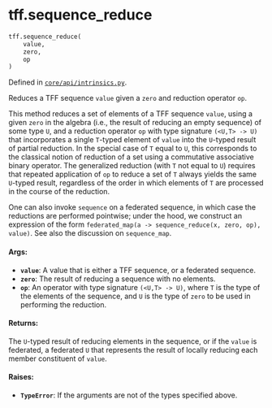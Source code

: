 <div itemscope itemtype="http://developers.google.com/ReferenceObject">
<meta itemprop="name" content="tff.sequence_reduce" />
<meta itemprop="path" content="Stable" />
</div>

# tff.sequence_reduce

``` python
tff.sequence_reduce(
    value,
    zero,
    op
)
```



Defined in [`core/api/intrinsics.py`](http://github.com/tensorflow/federated/tree/master/tensorflow_federated/python/core/api/intrinsics.py).

Reduces a TFF sequence `value` given a `zero` and reduction operator `op`.

This method reduces a set of elements of a TFF sequence `value`, using a given
`zero` in the algebra (i.e., the result of reducing an empty sequence) of some
type `U`, and a reduction operator `op` with type signature `(<U,T> -> U)`
that incorporates a single `T`-typed element of `value` into the `U`-typed
result of partial reduction. In the special case of `T` equal to `U`, this
corresponds to the classical notion of reduction of a set using a commutative
associative binary operator. The generalized reduction (with `T` not equal to
`U`) requires that repeated application of `op` to reduce a set of `T` always
yields the same `U`-typed result, regardless of the order in which elements
of `T` are processed in the course of the reduction.

One can also invoke `sequence` on a federated sequence, in which case the
reductions are performed pointwise; under the hood, we construct an expression
of the form `federated_map(a -> sequence_reduce(x, zero, op), value)`. See
also the discussion on `sequence_map`.

#### Args:

* <b>`value`</b>: A value that is either a TFF sequence, or a federated sequence.
* <b>`zero`</b>: The result of reducing a sequence with no elements.
* <b>`op`</b>: An operator with type signature `(<U,T> -> U)`, where `T` is the type of
    the elements of the sequence, and `U` is the type of `zero` to be used in
    performing the reduction.


#### Returns:

The `U`-typed result of reducing elements in the sequence, or if the `value`
is federated, a federated `U` that represents the result of locally
reducing each member constituent of `value`.


#### Raises:

* <b>`TypeError`</b>: If the arguments are not of the types specified above.